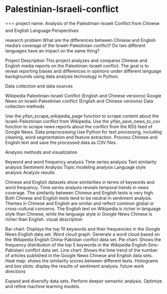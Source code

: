 # Palestinian-Israeli-conflict
⭐⭐⭐
project name: Analysis of the Palestinian-Israeli Conflict from Chinese and English Language Perspectives

research problem What are the differences between Chinese and English media’s coverage of the Israeli-Palestinian conflict? Do two different languages have an impact on the same thing?

Project Description This project analyzes and compares Chinese and English media reports on the Palestinian-Israeli conflict. The goal is to reveal reporting biases and differences in opinions under different language backgrounds using data analysis technology in Python.

Data collection and data sources

Wikipedia Palestinian-Israeli Conflict (English and Chinese versions)
Google News on Israeli-Palestinian conflict (English and Chinese versions)
Data collection methods

Use the yifan_scrape_wikipedia_page function to scrape content about the Israeli-Palestinian conflict from Wikipedia.
Use the yifan_save_news_to_csv function to scrape news reports about the conflict from the RSS feed of Google News.
Data preprocessing Use Python for text processing, including cleaning, word segmentation and feature extraction. Process Chinese and English text and save the processed data as CSV files.

Analysis methods and visualization

Keyword and word frequency analysis
Time series analysis
Text similarity analysis
Sentiment Analysis
Topic modeling analysis
Language style analysis
Analyze results

Chinese and English datasets show similarities in terms of keywords and word frequency.
Time series analysis reveals temporal trends in news coverage.
The similarity between Chinese and English texts is very high.
Both Chinese and English texts tend to be neutral in sentiment analysis.
Themes in Chinese and English are similar and reflect common global or cross-cultural concerns.
The English text on Wikipedia is richer in language style than Chinese, while the language style in Google News Chinese is richer than English.
visual description

Bar chart: Displays the top 10 keywords and their frequencies in the Google News English data set.
Word cloud graph: Generate a word cloud based on the Wikipedia English China-Pakistan conflict data set.
Pie chart: Shows the frequency distribution of the top 5 keywords in the Wikipedia English Sino-Pakistani conflict data set.
Line chart: Shows the time trend of the number of articles published in the Google News Chinese and English data sets.
Heat map: shows the similarity scores between different texts.
Histograms and box plots: display the results of sentiment analysis.
future work directions

Expand and diversify data sets.
Perform deeper semantic analysis.
Optimize and refine machine learning models.
